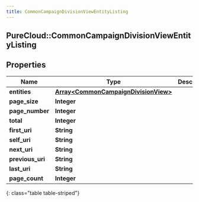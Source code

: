 ```yaml
---
title: CommonCampaignDivisionViewEntityListing
---
```

## PureCloud::CommonCampaignDivisionViewEntityListing

## Properties

|Name | Type | Description | Notes|
|------------ | ------------- | ------------- | -------------|
| **entities** | [**Array&lt;CommonCampaignDivisionView&gt;**](CommonCampaignDivisionView.html) |  | [optional] |
| **page_size** | **Integer** |  | [optional] |
| **page_number** | **Integer** |  | [optional] |
| **total** | **Integer** |  | [optional] |
| **first_uri** | **String** |  | [optional] |
| **self_uri** | **String** |  | [optional] |
| **next_uri** | **String** |  | [optional] |
| **previous_uri** | **String** |  | [optional] |
| **last_uri** | **String** |  | [optional] |
| **page_count** | **Integer** |  | [optional] |
{: class="table table-striped"}


